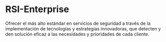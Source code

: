# RSI-Enterprise
Ofrecer el más alto estándar en servicios de seguridad a través de la implementación de tecnologías y estrategias innovadoras, que detecten y den solución eficaz a las necesidades y prioridades de cada cliente.
